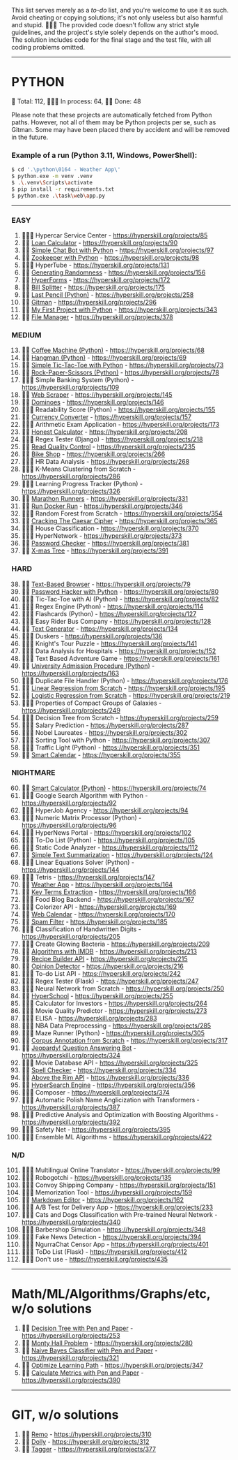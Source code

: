This list serves merely as a _to-do_ list, and you're welcome to use it as such. Avoid cheating or copying solutions; it's not only useless but also harmful and stupid. 🤦🏼‍♂️ The provided code doesn't follow any strict style guidelines, and the project's style solely depends on the author's mood. The solution includes code for the final stage and the test file, with all coding problems omitted.

---
# PYTHON
🐍 Total: 112, 👷🏼‍♂️ In process: 64, 🐱‍👤 Done: 48

Please note that these projects are automatically fetched from Python paths. However, not all of them may be Python projects per se, such as Gitman. Some may have been placed there by accident and will be removed in the future.

### Example of a run (Python 3.11, Windows, PowerShell):
```bash
$ cd '.\python\0164 - Weather App\'
$ python.exe -m venv .venv
$ .\.venv\Scripts\activate
$ pip install -r requirements.txt
$ python.exe .\task\web\app.py
```
---

### EASY
1) 👷🏼‍♂️ Hypercar Service Center - https://hyperskill.org/projects/85
2) 🐱‍👤 [Loan Calculator](https://github.com/syyynth/hyperskill/tree/main/python/0090%20-%20Loan%20Calculator) - https://hyperskill.org/projects/90
3) 🐱‍👤 [Simple Chat Bot with Python](https://github.com/syyynth/hyperskill/tree/main/python/0097%20-%20Simple%20Chatty%20Bot%20(Python)) - https://hyperskill.org/projects/97
4) 🐱‍👤 [Zookeeper with Python](https://github.com/syyynth/hyperskill/tree/main/python/0098%20-%20Zookeeper%20(Python)) - https://hyperskill.org/projects/98
5) 👷🏼‍♂️ HyperTube - https://hyperskill.org/projects/131
6) 🐱‍👤 [Generating Randomness](https://github.com/syyynth/hyperskill/tree/main/python/0156%20-%20Generating%20Randomness) - https://hyperskill.org/projects/156
7) 🐱‍👤 [HyperForms](https://github.com/syyynth/hyperskill/tree/main/python/0172%20-%20HyperForms) - https://hyperskill.org/projects/172
8) 🐱‍👤 [Bill Splitter](https://github.com/syyynth/hyperskill/tree/main/python/0175%20-%20Bill%20Splitter) - https://hyperskill.org/projects/175
9) 🐱‍👤 [Last Pencil (Python)](https://github.com/syyynth/hyperskill/tree/main/python/0258%20-%20Last%20Pencil) - https://hyperskill.org/projects/258
10) 🐱‍👤 [Gitman](https://github.com/syyynth/hyperskill/tree/main/python/0296%20-%20Gitman) - https://hyperskill.org/projects/296
11) 🐱‍👤 [My First Project with Python](https://github.com/syyynth/hyperskill/tree/main/python/0343%20-%20My%20First%20Project) - https://hyperskill.org/projects/343
12) 🐱‍👤 [File Manager](https://github.com/syyynth/hyperskill/tree/main/python/0378%20-%20File%20Manager) - https://hyperskill.org/projects/378

### MEDIUM
13) 🐱‍👤 [Coffee Machine (Python)](https://github.com/syyynth/hyperskill/tree/main/python/0068%20-%20Coffee%20Machine%20(Python)) - https://hyperskill.org/projects/68
14) 🐱‍👤 [Hangman (Python)](https://github.com/syyynth/hyperskill/tree/main/python/0069%20-%20Hangman%20(Python)) - https://hyperskill.org/projects/69
15) 🐱‍👤 [Simple Tic-Tac-Toe with Python](https://github.com/syyynth/hyperskill/tree/main/python/0073%20-%20Simple%20Tic-Tac-Toe%20(Python)) - https://hyperskill.org/projects/73
16) 🐱‍👤 [Rock-Paper-Scissors (Python)](https://github.com/syyynth/hyperskill/tree/main/python/0078%20-%20Rock-Paper-Scissors%20(Python)) - https://hyperskill.org/projects/78
17) 👷🏼‍♂️ Simple Banking System (Python) - https://hyperskill.org/projects/109
18) 🐱‍👤 [Web Scraper](https://github.com/syyynth/hyperskill/tree/main/python/0145%20-%20Web%20Scraper) - https://hyperskill.org/projects/145
19) 🐱‍👤 [Dominoes](https://github.com/syyynth/hyperskill/tree/main/python/0146%20-%20Dominoes) - https://hyperskill.org/projects/146
20) 👷🏼‍♂️ Readability Score (Python) - https://hyperskill.org/projects/155
21) 🐱‍👤 [Currency Converter](https://github.com/syyynth/hyperskill/tree/main/python/0157%20-%20Currency%20Converter) - https://hyperskill.org/projects/157
22) 👷🏼‍♂️ Arithmetic Exam Application - https://hyperskill.org/projects/173
23) 🐱‍👤 [Honest Calculator](https://github.com/syyynth/hyperskill/tree/main/python/0208%20-%20Honest%20Calculator) - https://hyperskill.org/projects/208
24) 👷🏼‍♂️ Regex Tester (Django) - https://hyperskill.org/projects/218
25) 🐱‍👤 [Read Quality Control](https://github.com/syyynth/hyperskill/tree/main/python/0235%20-%20Read%20Quality%20Control) - https://hyperskill.org/projects/235
26) 🐱‍👤 [Bike Shop](https://github.com/syyynth/hyperskill/tree/main/python/0266%20-%20Bike%20Shop) - https://hyperskill.org/projects/266
27) 👷🏼‍♂️ HR Data Analysis - https://hyperskill.org/projects/268
28) 👷🏼‍♂️ K-Means Clustering from Scratch - https://hyperskill.org/projects/286
29) 👷🏼‍♂️ Learning Progress Tracker (Python) - https://hyperskill.org/projects/326
30) 🐱‍👤 [Marathon Runners](https://github.com/syyynth/hyperskill/tree/main/python/0331%20-%20Marathon%20Runners) - https://hyperskill.org/projects/331
31) 🐱‍👤 [Run Docker Run](https://github.com/syyynth/hyperskill/tree/main/python/0346%20-%20Run%20Docker%20Run) - https://hyperskill.org/projects/346
32) 👷🏼‍♂️ Random Forest from Scratch - https://hyperskill.org/projects/354
33) 🐱‍👤 [Cracking The Caesar Cipher](https://github.com/syyynth/hyperskill/tree/main/python/0365%20-%20Cracking%20The%20Caesar%20Cipher) - https://hyperskill.org/projects/365
34) 👷🏼‍♂️ House Classification - https://hyperskill.org/projects/370
35) 👷🏼‍♂️ HyperNetwork - https://hyperskill.org/projects/373
36) 🐱‍👤 [Password Checker](https://github.com/syyynth/hyperskill/tree/main/python/0381%20-%20Password%20Checker) - https://hyperskill.org/projects/381
37) 🐱‍👤 [X-mas Tree](https://github.com/syyynth/hyperskill/tree/main/python/0391%20-%20X-mas%20Tree) - https://hyperskill.org/projects/391

### HARD
38) 🐱‍👤 [Text-Based Browser](https://github.com/syyynth/hyperskill/tree/main/python/0079%20-%20Text-Based%20Browser) - https://hyperskill.org/projects/79
39) 🐱‍👤 [Password Hacker with Python](https://github.com/syyynth/hyperskill/tree/main/python/0080%20-%20Password%20Hacker%20(Python)) - https://hyperskill.org/projects/80
40) 👷🏼‍♂️ Tic-Tac-Toe with AI (Python) - https://hyperskill.org/projects/82
41) 👷🏼‍♂️ Regex Engine (Python) - https://hyperskill.org/projects/114
42) 👷🏼‍♂️ Flashcards (Python) - https://hyperskill.org/projects/127
43) 👷🏼‍♂️ Easy Rider Bus Company - https://hyperskill.org/projects/128
44) 🐱‍👤 [Text Generator](https://github.com/syyynth/hyperskill/tree/main/python/0134%20-%20Text%20Generator) - https://hyperskill.org/projects/134
45) 👷🏼‍♂️ Duskers - https://hyperskill.org/projects/136
46) 👷🏼‍♂️ Knight's Tour Puzzle - https://hyperskill.org/projects/141
47) 👷🏼‍♂️ Data Analysis for Hospitals - https://hyperskill.org/projects/152
48) 👷🏼‍♂️ Text Based Adventure Game - https://hyperskill.org/projects/161
49) 🐱‍👤 [University Admission Procedure (Python)](https://github.com/syyynth/hyperskill/tree/main/python/0163%20-%20University%20Admission%20Procedure%20(Python)) - https://hyperskill.org/projects/163
50) 👷🏼‍♂️ Duplicate File Handler (Python) - https://hyperskill.org/projects/176
51) 🐱‍👤 [Linear Regression from Scratch](https://github.com/syyynth/hyperskill/tree/main/python/0195%20-%20Linear%20Regression%20from%20Scratch) - https://hyperskill.org/projects/195
52) 🐱‍👤 [Logistic Regression from Scratch](https://github.com/syyynth/hyperskill/tree/main/python/0219%20-%20Logistic%20Regression%20from%20Scratch) - https://hyperskill.org/projects/219
53) 👷🏼‍♂️ Properties of Compact Groups of Galaxies - https://hyperskill.org/projects/249
54) 👷🏼‍♂️ Decision Tree from Scratch - https://hyperskill.org/projects/259
55) 👷🏼‍♂️ Salary Prediction - https://hyperskill.org/projects/287
56) 👷🏼‍♂️ Nobel Laureates - https://hyperskill.org/projects/302
57) 👷🏼‍♂️ Sorting Tool with Python - https://hyperskill.org/projects/307
58) 👷🏼‍♂️ Traffic Light (Python) - https://hyperskill.org/projects/351
59) 🐱‍👤 [Smart Calendar](https://github.com/syyynth/hyperskill/tree/main/python/0355%20-%20Smart%20Calendar) - https://hyperskill.org/projects/355

### NIGHTMARE
60) 🐱‍👤 [Smart Calculator (Python)](https://github.com/syyynth/hyperskill/tree/main/python/0074%20-%20Smart%20Calculator%20(Python)) - https://hyperskill.org/projects/74
61) 👷🏼‍♂️ Google Search Algorithm with Python - https://hyperskill.org/projects/92
62) 👷🏼‍♂️ HyperJob Agency - https://hyperskill.org/projects/94
63) 👷🏼‍♂️ Numeric Matrix Processor (Python) - https://hyperskill.org/projects/96
64) 👷🏼‍♂️ HyperNews Portal - https://hyperskill.org/projects/102
65) 👷🏼‍♂️ To-Do List (Python) - https://hyperskill.org/projects/105
66) 👷🏼‍♂️ Static Code Analyzer - https://hyperskill.org/projects/112
67) 🐱‍👤 [Simple Text Summarization](https://github.com/syyynth/hyperskill/tree/main/python/0124%20-%20Simple%20Text%20Summarization) - https://hyperskill.org/projects/124
68) 👷🏼‍♂️ Linear Equations Solver (Python) - https://hyperskill.org/projects/144
69) 👷🏼‍♂️ Tetris - https://hyperskill.org/projects/147
70) 🐱‍👤 [Weather App](https://github.com/syyynth/hyperskill/tree/main/python/0164%20-%20Weather%20App) - https://hyperskill.org/projects/164
71) 🐱‍👤 [Key Terms Extraction](https://github.com/syyynth/hyperskill/tree/main/python/0166%20-%20Key%20Terms%20Extraction) - https://hyperskill.org/projects/166
72) 👷🏼‍♂️ Food Blog Backend - https://hyperskill.org/projects/167
73) 👷🏼‍♂️ Colorizer API - https://hyperskill.org/projects/169
74) 🐱‍👤 [Web Calendar](https://github.com/syyynth/hyperskill/tree/main/python/0170%20-%20Web%20Calendar) - https://hyperskill.org/projects/170
75) 🐱‍👤 [Spam Filter](https://github.com/syyynth/hyperskill/tree/main/python/0185%20-%20Spam%20Filter) - https://hyperskill.org/projects/185
76) 👷🏼‍♂️ Classification of Handwritten Digits - https://hyperskill.org/projects/205
77) 👷🏼‍♂️ Create Glowing Bacteria - https://hyperskill.org/projects/209
78) 🐱‍👤 [Algorithms with IMDB](https://github.com/syyynth/hyperskill/tree/main/python/0213%20-%20Algorithms%20with%20IMDB) - https://hyperskill.org/projects/213
79) 🐱‍👤 [Recipe Builder API](https://github.com/syyynth/hyperskill/tree/main/python/0215%20-%20Recipe%20Builder%20API) - https://hyperskill.org/projects/215
80) 🐱‍👤 [Opinion Detector](https://github.com/syyynth/hyperskill/tree/main/python/0216%20-%20Opinion%20Detector) - https://hyperskill.org/projects/216
81) 👷🏼‍♂️ To-do List API - https://hyperskill.org/projects/242
82) 👷🏼‍♂️ Regex Tester (Flask) - https://hyperskill.org/projects/247
83) 👷🏼‍♂️ Neural Network from Scratch - https://hyperskill.org/projects/250
84) 🐱‍👤 [HyperSchool](https://github.com/syyynth/hyperskill/tree/main/python/0255%20-%20HyperSchool) - https://hyperskill.org/projects/255
85) 👷🏼‍♂️ Calculator for Investors - https://hyperskill.org/projects/264
86) 👷🏼‍♂️ Movie Quality Predictor - https://hyperskill.org/projects/273
87) 👷🏼‍♂️ ELISA - https://hyperskill.org/projects/283
88) 👷🏼‍♂️ NBA Data Preprocessing - https://hyperskill.org/projects/285
89) 👷🏼‍♂️ Maze Runner (Python) - https://hyperskill.org/projects/305
90) 🐱‍👤 [Corpus Annotation from Scratch](https://github.com/syyynth/hyperskill/tree/main/python/0317%20-%20Corpus%20Annotation%20from%20Scratch) - https://hyperskill.org/projects/317
91) 🐱‍👤 [Jeopardy! Question Answering Bot](https://github.com/syyynth/hyperskill/tree/main/python/0324%20-%20Jeopardy!%20Question%20Answering%20Bot) - https://hyperskill.org/projects/324
92) 👷🏼‍♂️ Movie Database API - https://hyperskill.org/projects/325
93) 🐱‍👤 [Spell Checker](https://github.com/syyynth/hyperskill/tree/main/python/0334%20-%20Spell%20Checker) - https://hyperskill.org/projects/334
94) 🐱‍👤 [Above the Rim API](https://github.com/syyynth/hyperskill/tree/main/python/0336%20-%20Above%20the%20Rim%20API) - https://hyperskill.org/projects/336
95) 🐱‍👤 [HyperSearch Engine](https://github.com/syyynth/hyperskill/tree/main/python/0356%20-%20HyperSearch%20Engine) - https://hyperskill.org/projects/356
96) 👷🏼‍♂️ Composer - https://hyperskill.org/projects/374
97) 👷🏼‍♂️ Automatic Polish Name Anglicization with Transformers - https://hyperskill.org/projects/387
98) 👷🏼‍♂️ Predictive Analysis and Optimization with Boosting Algorithms - https://hyperskill.org/projects/392
99) 👷🏼‍♂️ Safety Net - https://hyperskill.org/projects/395
100) 👷🏼‍♂️ Ensemble ML Algorithms - https://hyperskill.org/projects/422

### N/D
101) 👷🏼‍♂️ Multilingual Online Translator - https://hyperskill.org/projects/99
102) 👷🏼‍♂️ Robogotchi - https://hyperskill.org/projects/135
103) 👷🏼‍♂️ Convoy Shipping Company - https://hyperskill.org/projects/151
104) 👷🏼‍♂️ Memorization Tool - https://hyperskill.org/projects/159
105) 🐱‍👤 [Markdown Editor](https://github.com/syyynth/hyperskill/tree/main/python/0162%20-%20Markdown%20Editor) - https://hyperskill.org/projects/162
106) 👷🏼‍♂️ A/B Test for Delivery App - https://hyperskill.org/projects/233
107) 👷🏼‍♂️ Cats and Dogs Classification with Pre-trained Neural Network - https://hyperskill.org/projects/340
108) 👷🏼‍♂️ Barbershop Simulation - https://hyperskill.org/projects/348
109) 👷🏼‍♂️ Fake News Detection - https://hyperskill.org/projects/394
110) 👷🏼‍♂️ NgurraChat Censor App - https://hyperskill.org/projects/401
111) 👷🏼‍♂️ ToDo List (Flask) - https://hyperskill.org/projects/412
112) 👷🏼‍♂️ Don't use - https://hyperskill.org/projects/435

---
# Math/ML/Algorithms/Graphs/etc, w/o solutions
1) 🐱‍👤 [Decision Tree with Pen and Paper](https://github.com/syyynth/hyperskill/tree/main/python/0253%20-%20Decision%20Tree%20with%20Pen%20and%20Paper) - https://hyperskill.org/projects/253
2) 🐱‍👤 [Monty Hall Problem](https://github.com/syyynth/hyperskill/tree/main/python/0280%20-%20Monty%20Hall%20Problem) - https://hyperskill.org/projects/280
3) 🐱‍👤 [Naive Bayes Classifier with Pen and Paper](https://github.com/syyynth/hyperskill/tree/main/python/0321%20-%20Naive%20Bayes%20Classifier%20with%20Pen%20and%20Paper%20(ML)) - https://hyperskill.org/projects/321
4) 🐱‍👤 [Optimize Learning Path](https://github.com/syyynth/hyperskill/tree/main/python/0347%20-%20Optimize%20Learning%20Path) - https://hyperskill.org/projects/347
5) 🐱‍👤 [Calculate Metrics with Pen and Paper](https://github.com/syyynth/hyperskill/tree/main/python/0390%20-%20Calculate%20Metrics%20with%20Pen%20and%20Paper) - https://hyperskill.org/projects/390

---
# GIT, w/o solutions
1) 🐱‍👤 [Remo](https://github.com/syyynth/hyperskill/tree/main/python/0310%20-%20Remo) - https://hyperskill.org/projects/310
2) 🐱‍👤 [Dolly](https://github.com/syyynth/hyperskill/tree/main/python/0312%20-%20Dolly) - https://hyperskill.org/projects/312
3) 🐱‍👤 [Tagger](https://github.com/syyynth/hyperskill/tree/main/python/0377%20-%20Tagger) - https://hyperskill.org/projects/377
